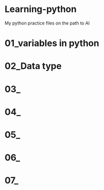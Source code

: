 # Learning-python
My python practice files on the path to AI
# 01_variables in python 
# 02_Data type 
# 03_
# 04_
# 05_
# 06_
# 07_
#
